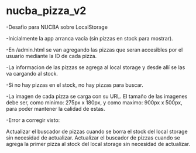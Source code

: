 # nucba_pizza_v2

-Desafio para NUCBA sobre LocalStorage

-Inicialmente la app arranca vacía (sin pizzas en stock para mostrar).

-En /admin.html se van agregando las pizzas que seran accesibles por el usuario mediante la ID de cada pizza.

-La informacion de las pizzas se agrega al local storage y desde allí se las va cargando al stock.

-Si no hay pizzas en el stock, no hay pizzas para buscar.

-La imagen de cada pizza se carga con su URL. El tamaño de las imagenes debe ser, 
como minimo: 275px x 180px, y como maximo: 900px x 500px, para poder mantener la calidad de estas.

-Error a corregir visto:

Actualizar el buscador de pizzas cuando se borra el stock del local storage sin necesidad de actualizar.
Actualizar el buscador de pizzas cuando se agrega la primer pizza al stock del local storage sin necesidad de actualizar.
